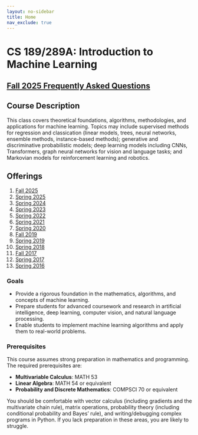 ```yaml
---
layout: no-sidebar
title: Home
nav_exclude: true
---
```


# CS 189/289A: Introduction to Machine Learning

## [Fall 2025 Frequently Asked Questions](faqs/fa25)

## Course Description

This class covers theoretical foundations, algorithms, methodologies, and applications for machine learning. Topics may include supervised methods for regression and classication (linear models, trees, neural networks, ensemble methods, instance-based methods); generative and discriminative probabilistic models; deep learning models including CNNs, Transformers, graph neural networks for vision and language tasks; and Markovian models for reinforcement learning and robotics.


<!-- TODO: Add previous course offerings. (We can't do this the way Data100 has been. I know how to link all the Spring versions, but I'd have to hunt down Fall versions.) -->

## Offerings
1. [Fall 2025](https://eecs189.org/cs189-fa25-website/)
1. [Spring 2025](https://people.eecs.berkeley.edu/~jrs/189s25/)
1. [Spring 2024](https://people.eecs.berkeley.edu/~jrs/189s24/)
1. [Spring 2023](https://people.eecs.berkeley.edu/~jrs/189s23/)
1. [Spring 2022](https://people.eecs.berkeley.edu/~jrs/189s22/)
1. [Spring 2021](https://people.eecs.berkeley.edu/~jrs/189s21/)
1. [Spring 2020](https://people.eecs.berkeley.edu/~jrs/189s20/)
1. [Fall 2019](fa19)
1. [Spring 2019](https://people.eecs.berkeley.edu/~jrs/189s19/)
1. [Spring 2018](https://eecs189.org/sp18/)
1. [Fall 2017](fa17)
1. [Spring 2017](https://people.eecs.berkeley.edu/~jrs/189s17/)
1. [Spring 2016](https://people.eecs.berkeley.edu/~jrs/189s16/)

<!-- 1. [Fall 2024](fa24) -->
<!-- 1. [Fall 2023](https://eecs189.org/) -->
<!-- 1. [Fall 2022](fa22) -->
<!-- 1. [Fall 2021](fa21) -->
<!-- 1. [Fall 2020](fa20) -->
<!-- 1. [Fall 2018](fa18) -->
<!-- 1. [Fall 2016](fa16) -->
<!-- 1. [Fall 2015](fa15) -->


### Goals

- Provide a rigorous foundation in the mathematics, algorithms, and concepts of machine learning.  
- Prepare students for advanced coursework and research in artificial intelligence, deep learning, computer vision, and natural language processing.  
- Enable students to implement machine learning algorithms and apply them to real-world problems.  


### Prerequisites

This course assumes strong preparation in mathematics and programming. The required prerequisites are:

- **Multivariable Calculus**: MATH 53  
- **Linear Algebra**: MATH 54 or equivalent  
- **Probability and Discrete Mathematics**: COMPSCI 70 or equivalent

You should be comfortable with vector calculus (including gradients and the multivariate chain rule), matrix operations, probability theory (including conditional probability and Bayes’ rule), and writing/debugging complex programs in Python. If you lack preparation in these areas, you are likely to struggle.
